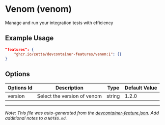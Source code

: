 
# Venom (venom)

Manage and run your integration tests with efficiency

## Example Usage

```json
"features": {
    "ghcr.io/zetta/devcontainer-features/venom:1": {}
}
```

## Options

| Options Id | Description | Type | Default Value |
|-----|-----|-----|-----|
| version | Select the version of venom | string | 1.2.0 |



---

_Note: This file was auto-generated from the [devcontainer-feature.json](https://github.com/zetta/devcontainer-features/blob/main/src/venom/devcontainer-feature.json).  Add additional notes to a `NOTES.md`._
